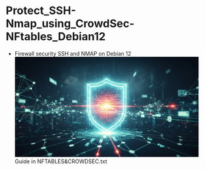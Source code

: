# Protect_SSH-Nmap_using_CrowdSec-NFtables_Debian12

 - Firewall security SSH and NMAP on Debian 12
![Portada de Firewall](Firewall_Linux_Portada.png)
Guide in NFTABLES&CROWDSEC.txt
